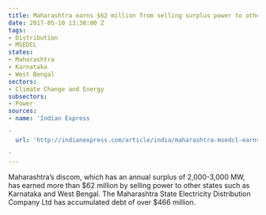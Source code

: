 ```yaml
---
title: Maharashtra earns $62 million from selling surplus power to other states
date: 2017-05-10 13:38:00 Z
tags:
- Distribution
- MSEDCL
states:
- Maharashtra
- Karnataka
- West Bengal
sectors:
- Climate Change and Energy
subsectors:
- Power
sources:
- name: 'Indian Express

'
  url: 'http://indianexpress.com/article/india/maharashtra-msedcl-earns-rs-400-crore-from-power-trade-with-other-states-4638011/

'
---
```


Maharashtra’s discom, which has an annual surplus of 2,000-3,000 MW, has earned more than $62 million by selling power to other states such as Karnataka and West Bengal. The Maharashtra State Electricity Distribution Company Ltd has accumulated debt of over $466 million.
